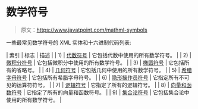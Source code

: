 # 数学符号

> 原文：<https://www.javatpoint.com/mathml-symbols>

一些最常见数学符号的 XML 实体和十六进制代码列表:

| 索引 | 标志 | 描述 |
| 1) | [代数符号](mathml-algebra-symbols) | 它包括代数中使用的所有数学符号。 |
| 2) | [微积分符号](mathml-calculus-symbols) | 它包括微积分中使用的所有数学符号。 |
| 3) | [椭圆符号](mathml-ellipses-symbols) | 它包括所有的省略号。 |
| 4) | [几何符号](mathml-geometry-symbols) | 它包括几何中使用的所有数学符号。 |
| 5) | [希腊字母符号](mathml-greek-letters-symbols) | 它包括所有希腊字母符号。 |
| 6) | [隐形操作员符号](mathml-invisible-operators-symbols) | 它指定所有不可见的运算符符号。 |
| 7) | [逻辑符号](mathml-logic-symbols) | 它指定了所有的逻辑符号。 |
| 8) | [向量和函数符号](mathml-vectors-and-functions-symbols) | 它指定了所有的向量和函数符号。 |
| 9) | [集合论符号](mathml-set-theory-symbols) | 它包括集合论中使用的所有数学符号。 |